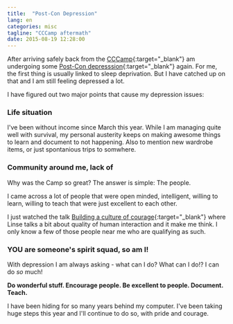 ```yaml
---
title:  "Post-Con Depression"
lang: en
categories: misc
tagline: "CCCamp aftermath"
date: 2015-08-19 12:28:00
---
```


After arriving safely back from the [CCCamp]{:target="_blank"} am undergoing some [Post-Con depresssion]{:target="_blank"} again. For me, the first thing is usually linked to sleep deprivation. But I have catched up on that and I am still feeling depressed a lot.

I have figured out two major points that cause my depression issues:

### Life situation

I've been without income since March this year. While I am managing quite well with survival, my personal austerity keeps on making awesome things to learn and document to not happening. Also to mention new wardrobe items, or just spontanious trips to somwhere.

### Community around me, lack of

Why was the Camp so great? The answer is simple: The people.

I came across a lot of people that were open minded, intelligent, willing to learn, willing to teach that were just excellent to each other.

I just watched the talk [Building a culture of courage]{:target="_blank"} where Linse talks a bit about quality of human interaction and it make me think. I only know a few of those people near me who are qualifying as such. 

### YOU are someone's spirit squad, so am I!

With depression I am always asking - what can I do? What can I do!? I can do *so* much!

**Do wonderful stuff. Encourage people. Be excellent to people. Document. Teach.**

I have been hiding for so many years behind my computer. I've been taking huge steps this year and I'll continue to do so, with pride and courage.


[CCCamp]: https://events.ccc.de/camp/2015/wiki/Main_Page
[Post-Con depresssion]: http://en.wikifur.com/wiki/Post-con_depression
[Building a culture of courage]: https://media.ccc.de/browse/conferences/camp2015/camp2015-6701-building_a_culture_of_courage.html


